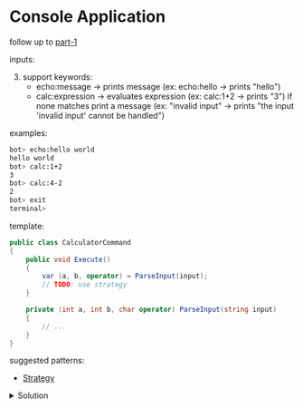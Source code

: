 
# Console Application

follow up to [part-1](../part-1/)

inputs:

3. support keywords: 
    - echo:message -> prints message (ex: echo:hello -> prints "hello")
    - calc:expression -> evaluates expression (ex: calc:1+2 -> prints "3")
if none matches print a message (ex: "invalid input" -> prints "the input 'invalid input' cannot be handled")

examples:

```sh
bot> echo:hello world
hello world
bot> calc:1+2
3
bot> calc:4-2
2
bot> exit
terminal>
```

template:

```cs
public class CalculatorCommand
{
    public void Execute()
    {
        var (a, b, operator) = ParseInput(input);
        // TODO: use strategy
    }

    private (int a, int b, char operator) ParseInput(string input)
    {
        // ...
    }
}
```

suggested patterns:
- [Strategy](https://en.wikipedia.org/wiki/Strategy_pattern)


<details>
  <summary>Solution</summary>
  
```cs
// CommandFactory.cs
public class CommandFactory
{
    public ICommand Create(string input)
    {
        if ("exit".Equals(input))
        {
            return new ExitCommand();
        }

        if (input.StartsWith("calc:")) {
            return new CalculatorCommand(input);
        }

        if (input.StartsWith("echo:")) {
            return new EchoCommand(input);
        }

        return new InvalidCommand(input);
    }
}

// CalculatorCommand.cs
public class CalculatorCommand : ICommand
{
    private readonly string _input;
    public EchoCommand(string input) => _input = input;

    public void Execute()
    {
        var parser = new ExpressionParser();
        var (a, b, operation) = parser.Parse(_input); 
        Console.WriteLine(operation.Execute(a, b));
    }
}

// ExpressionParser.cs
public class ExpressionParser
{
    public (int a, int b, ICalculatorOperation operation) Parse(string input)
    {
        string variableA = "", variableB = "";
        ICalculatorOperation operation;
        int i = 0;
        while(i < input.Length && char.IsDigit(input[i]))
        {
            variableA += input[i];
            ++i;
        }
        if (input[i] == "+") operation = new AdditionOperation();
        if (input[i] == "-") operation = new SubtractOperation();
        
        while(i < input.Length && char.IsDigit(input[i]))
        {
            variableB += input[i];
            ++i;
        }

        return (int.Parse(variableA), int.Parse(variableB), operation);
    }
}

// ICalculatorOperation.cs
public interface ICalculatorOperation
{
    int Execute(int a, int b);
}

public class AdditionOperation : ICalculatorOperation
{
    public int Execute(int a, int b) => a + b;
}

```
</details>